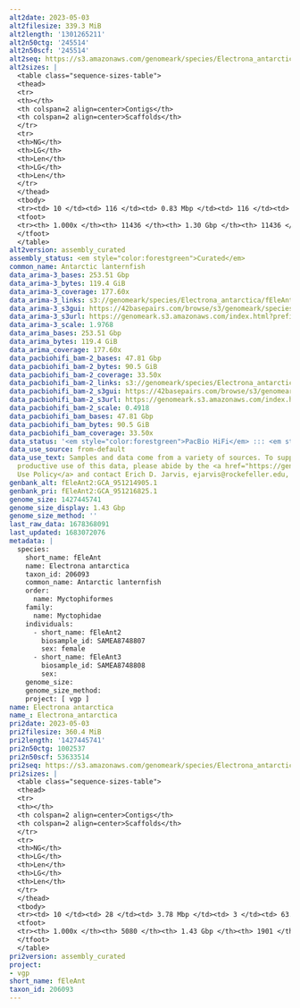 ```yaml
---
alt2date: 2023-05-03
alt2filesize: 339.3 MiB
alt2length: '1301265211'
alt2n50ctg: '245514'
alt2n50scf: '245514'
alt2seq: https://s3.amazonaws.com/genomeark/species/Electrona_antarctica/fEleAnt2/assembly_curated/fEleAnt2.alt.cur.20230503.fasta.gz
alt2sizes: |
  <table class="sequence-sizes-table">
  <thead>
  <tr>
  <th></th>
  <th colspan=2 align=center>Contigs</th>
  <th colspan=2 align=center>Scaffolds</th>
  </tr>
  <tr>
  <th>NG</th>
  <th>LG</th>
  <th>Len</th>
  <th>LG</th>
  <th>Len</th>
  </tr>
  </thead>
  <tbody>
  <tr><td> 10 </td><td> 116 </td><td> 0.83 Mbp </td><td> 116 </td><td> 0.83 Mbp </td></tr><tr><td> 20 </td><td> 306 </td><td> 0.58 Mbp </td><td> 306 </td><td> 0.58 Mbp </td></tr><tr><td> 30 </td><td> 571 </td><td> 424.61 Kbp </td><td> 571 </td><td> 424.61 Kbp </td></tr><tr><td> 40 </td><td> 923 </td><td> 322.59 Kbp </td><td> 923 </td><td> 322.59 Kbp </td></tr><tr style="background-color:#cccccc;"><td> 50 </td><td> 1387 </td><td> 245.51 Kbp </td><td> 1387 </td><td> 245.51 Kbp </td></tr><tr><td> 60 </td><td> 2002 </td><td> 183.54 Kbp </td><td> 2002 </td><td> 183.54 Kbp </td></tr><tr><td> 70 </td><td> 2841 </td><td> 130.53 Kbp </td><td> 2841 </td><td> 130.53 Kbp </td></tr><tr><td> 80 </td><td> 4071 </td><td> 85.71 Kbp </td><td> 4071 </td><td> 85.71 Kbp </td></tr><tr><td> 90 </td><td> 6180 </td><td> 43.23 Kbp </td><td> 6180 </td><td> 43.23 Kbp </td></tr><tr><td> 100 </td><td> 11436 </td><td> 1.55 Kbp </td><td> 11436 </td><td> 1.55 Kbp </td></tr></tbody>
  <tfoot>
  <tr><th> 1.000x </th><th> 11436 </th><th> 1.30 Gbp </th><th> 11436 </th><th> 1.30 Gbp </th></tr>
  </tfoot>
  </table>
alt2version: assembly_curated
assembly_status: <em style="color:forestgreen">Curated</em>
common_name: Antarctic lanternfish
data_arima-3_bases: 253.51 Gbp
data_arima-3_bytes: 119.4 GiB
data_arima-3_coverage: 177.60x
data_arima-3_links: s3://genomeark/species/Electrona_antarctica/fEleAnt3/genomic_data/arima/<br>
data_arima-3_s3gui: https://42basepairs.com/browse/s3/genomeark/species/Electrona_antarctica/fEleAnt3/genomic_data/arima/
data_arima-3_s3url: https://genomeark.s3.amazonaws.com/index.html?prefix=species/Electrona_antarctica/fEleAnt3/genomic_data/arima/
data_arima-3_scale: 1.9768
data_arima_bases: 253.51 Gbp
data_arima_bytes: 119.4 GiB
data_arima_coverage: 177.60x
data_pacbiohifi_bam-2_bases: 47.81 Gbp
data_pacbiohifi_bam-2_bytes: 90.5 GiB
data_pacbiohifi_bam-2_coverage: 33.50x
data_pacbiohifi_bam-2_links: s3://genomeark/species/Electrona_antarctica/fEleAnt2/genomic_data/pacbio_hifi/<br>
data_pacbiohifi_bam-2_s3gui: https://42basepairs.com/browse/s3/genomeark/species/Electrona_antarctica/fEleAnt2/genomic_data/pacbio_hifi/
data_pacbiohifi_bam-2_s3url: https://genomeark.s3.amazonaws.com/index.html?prefix=species/Electrona_antarctica/fEleAnt2/genomic_data/pacbio_hifi/
data_pacbiohifi_bam-2_scale: 0.4918
data_pacbiohifi_bam_bases: 47.81 Gbp
data_pacbiohifi_bam_bytes: 90.5 GiB
data_pacbiohifi_bam_coverage: 33.50x
data_status: '<em style="color:forestgreen">PacBio HiFi</em> ::: <em style="color:forestgreen">Arima</em>'
data_use_source: from-default
data_use_text: Samples and data come from a variety of sources. To support fair and
  productive use of this data, please abide by the <a href="https://genome10k.soe.ucsc.edu/data-use-policies/">Data
  Use Policy</a> and contact Erich D. Jarvis, ejarvis@rockefeller.edu, with any questions.
genbank_alt: fEleAnt2:GCA_951214905.1
genbank_pri: fEleAnt2:GCA_951216825.1
genome_size: 1427445741
genome_size_display: 1.43 Gbp
genome_size_method: ''
last_raw_data: 1678368091
last_updated: 1683072076
metadata: |
  species:
    short_name: fEleAnt
    name: Electrona antarctica
    taxon_id: 206093
    common_name: Antarctic lanternfish
    order:
      name: Myctophiformes
    family:
      name: Myctophidae
    individuals:
      - short_name: fEleAnt2
        biosample_id: SAMEA8748807
        sex: female
      - short_name: fEleAnt3
        biosample_id: SAMEA8748808
        sex:
    genome_size:
    genome_size_method:
    project: [ vgp ]
name: Electrona antarctica
name_: Electrona_antarctica
pri2date: 2023-05-03
pri2filesize: 360.4 MiB
pri2length: '1427445741'
pri2n50ctg: 1002537
pri2n50scf: 53633514
pri2seq: https://s3.amazonaws.com/genomeark/species/Electrona_antarctica/fEleAnt2/assembly_curated/fEleAnt2.pri.cur.20230503.fasta.gz
pri2sizes: |
  <table class="sequence-sizes-table">
  <thead>
  <tr>
  <th></th>
  <th colspan=2 align=center>Contigs</th>
  <th colspan=2 align=center>Scaffolds</th>
  </tr>
  <tr>
  <th>NG</th>
  <th>LG</th>
  <th>Len</th>
  <th>LG</th>
  <th>Len</th>
  </tr>
  </thead>
  <tbody>
  <tr><td> 10 </td><td> 28 </td><td> 3.78 Mbp </td><td> 3 </td><td> 63.62 Mbp </td></tr><tr><td> 20 </td><td> 76 </td><td> 2.45 Mbp </td><td> 5 </td><td> 60.55 Mbp </td></tr><tr><td> 30 </td><td> 143 </td><td> 1.87 Mbp </td><td> 7 </td><td> 59.04 Mbp </td></tr><tr><td> 40 </td><td> 233 </td><td> 1.35 Mbp </td><td> 10 </td><td> 56.06 Mbp </td></tr><tr style="background-color:#cccccc;"><td> 50 </td><td> 355 </td><td style="background-color:#88ff88;"> 1.00 Mbp </td><td> 12 </td><td style="background-color:#88ff88;"> 53.63 Mbp </td></tr><tr><td> 60 </td><td> 523 </td><td> 0.71 Mbp </td><td> 15 </td><td> 49.80 Mbp </td></tr><tr><td> 70 </td><td> 774 </td><td> 461.38 Kbp </td><td> 18 </td><td> 48.16 Mbp </td></tr><tr><td> 80 </td><td> 1172 </td><td> 278.93 Kbp </td><td> 21 </td><td> 42.90 Mbp </td></tr><tr><td> 90 </td><td> 1906 </td><td> 131.03 Kbp </td><td> 30 </td><td> 1.11 Mbp </td></tr><tr><td> 100 </td><td> 5080 </td><td> 1.00 Kbp </td><td> 1901 </td><td> 1.00 Kbp </td></tr></tbody>
  <tfoot>
  <tr><th> 1.000x </th><th> 5080 </th><th> 1.43 Gbp </th><th> 1901 </th><th> 1.43 Gbp </th></tr>
  </tfoot>
  </table>
pri2version: assembly_curated
project:
- vgp
short_name: fEleAnt
taxon_id: 206093
---
```

